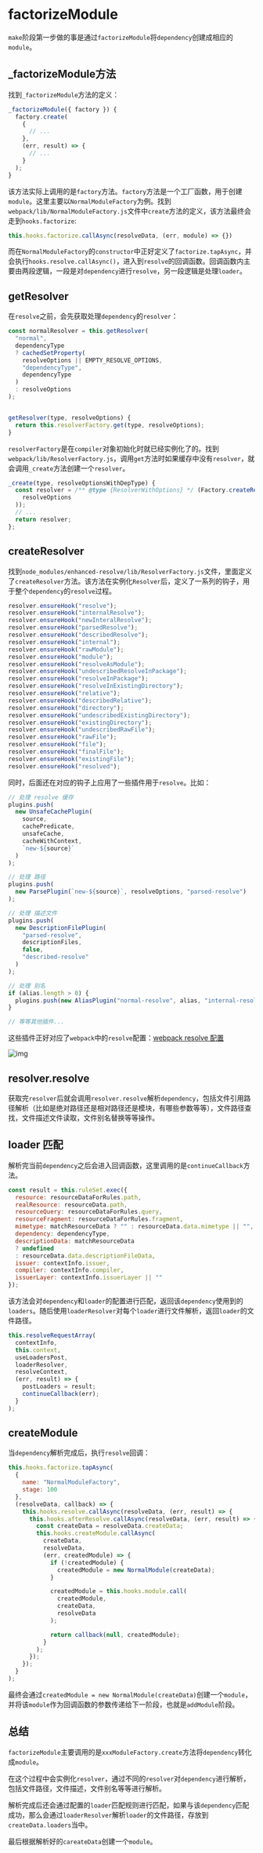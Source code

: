 # factorizeModule

`make`阶段第一步做的事是通过`factorizeModule`将`dependency`创建成相应的`module`。

## _factorizeModule方法

找到`_factorizeModule`方法的定义：

```javascript
_factorizeModule({ factory }) {
  factory.create(
    {
      // ...
    },
    (err, result) => {
      // ...
    }
  );
}
```

该方法实际上调用的是`factory`方法。`factory`方法是一个工厂函数，用于创建`module`。这里主要以`NormalModuleFactory`为例。找到`webpack/lib/NormalModuleFactory.js`文件中`create`方法的定义，该方法最终会走到`hooks.factorize`:

```javascript
this.hooks.factorize.callAsync(resolveData, (err, module) => {})
```

而在`NormalModuleFactory`的`constructor`中正好定义了`factorize.tapAsync`，并会执行`hooks.resolve.callAsync()`，进入到`resolve`的回调函数。回调函数内主要由两段逻辑，一段是对`dependency`进行`resolve`，另一段逻辑是处理`loader`。

## getResolver

在`resolve`之前，会先获取处理`dependency`的`resolver`：

```javascript
const normalResolver = this.getResolver(
  "normal",
  dependencyType
  ? cachedSetProperty(
    resolveOptions || EMPTY_RESOLVE_OPTIONS,
    "dependencyType",
    dependencyType
  )
  : resolveOptions
);


getResolver(type, resolveOptions) {
  return this.resolverFactory.get(type, resolveOptions);
}
```

`resolverFactory`是在`compiler`对象初始化时就已经实例化了的。找到`webpack/lib/ResolverFactory.js`，调用`get`方法时如果缓存中没有`resolver`，就会调用`_create`方法创建一个`resolver`。

```javascript
_create(type, resolveOptionsWithDepType) {
  const resolver = /** @type {ResolverWithOptions} */ (Factory.createResolver(
    resolveOptions
  ));
  // ...
  return resolver;
};
```

## createResolver

找到`node_modules/enhanced-resolve/lib/ResolverFactory.js`文件，里面定义了`createResolver`方法。该方法在实例化`Resolver`后，定义了一系列的钩子，用于整个`dependency`的`resolve`过程。

```javascript
resolver.ensureHook("resolve");
resolver.ensureHook("internalResolve");
resolver.ensureHook("newInteralResolve");
resolver.ensureHook("parsedResolve");
resolver.ensureHook("describedResolve");
resolver.ensureHook("internal");
resolver.ensureHook("rawModule");
resolver.ensureHook("module");
resolver.ensureHook("resolveAsModule");
resolver.ensureHook("undescribedResolveInPackage");
resolver.ensureHook("resolveInPackage");
resolver.ensureHook("resolveInExistingDirectory");
resolver.ensureHook("relative");
resolver.ensureHook("describedRelative");
resolver.ensureHook("directory");
resolver.ensureHook("undescribedExistingDirectory");
resolver.ensureHook("existingDirectory");
resolver.ensureHook("undescribedRawFile");
resolver.ensureHook("rawFile");
resolver.ensureHook("file");
resolver.ensureHook("finalFile");
resolver.ensureHook("existingFile");
resolver.ensureHook("resolved");
```

同时，后面还在对应的钩子上应用了一些插件用于`resolve`。比如：

```javascript
// 处理 resolve 缓存
plugins.push(
  new UnsafeCachePlugin(
    source,
    cachePredicate,
    unsafeCache,
    cacheWithContext,
    `new-${source}`
  )
);

// 处理 路径
plugins.push(
  new ParsePlugin(`new-${source}`, resolveOptions, "parsed-resolve")
);

// 处理 描述文件
plugins.push(
  new DescriptionFilePlugin(
    "parsed-resolve",
    descriptionFiles,
    false,
    "described-resolve"
  )
);

// 处理 别名
if (alias.length > 0) {
  plugins.push(new AliasPlugin("normal-resolve", alias, "internal-resolve"));
}

// 等等其他插件...
```

这些插件正好对应了`webpack`中的`resolve`配置：[webpack resolve 配置](https://webpack.docschina.org/configuration/resolve/)

![img](./imgs/resolve/webpack-resolve.png)

## resolver.resolve

获取完`resolver`后就会调用`resolver.resolve`解析`dependency`，包括文件引用路径解析（比如是绝对路径还是相对路径还是模块，有哪些参数等等），文件路径查找，文件描述文件读取，文件别名替换等等操作。

## loader 匹配

解析完当前`dependency`之后会进入回调函数，这里调用的是`continueCallback`方法。

```javascript
const result = this.ruleSet.exec({
  resource: resourceDataForRules.path,
  realResource: resourceData.path,
  resourceQuery: resourceDataForRules.query,
  resourceFragment: resourceDataForRules.fragment,
  mimetype: matchResourceData ? "" : resourceData.data.mimetype || "",
  dependency: dependencyType,
  descriptionData: matchResourceData
  ? undefined
  : resourceData.data.descriptionFileData,
  issuer: contextInfo.issuer,
  compiler: contextInfo.compiler,
  issuerLayer: contextInfo.issuerLayer || ""
});
```

该方法会对`dependency`和`loader`的配置进行匹配，返回该`dependency`使用到的`loaders`。随后使用`loaderResolver`对每个`loader`进行文件解析，返回`loader`的文件路径。

```javascript
this.resolveRequestArray(
  contextInfo,
  this.context,
  useLoadersPost,
  loaderResolver,
  resolveContext,
  (err, result) => {
    postLoaders = result;
    continueCallback(err);
  }
);
```

## createModule

当`dependency`解析完成后，执行`resolve`回调：

```javascript
this.hooks.factorize.tapAsync(
  {
    name: "NormalModuleFactory",
    stage: 100
  },
  (resolveData, callback) => {
    this.hooks.resolve.callAsync(resolveData, (err, result) => {
      this.hooks.afterResolve.callAsync(resolveData, (err, result) => {
        const createData = resolveData.createData;
        this.hooks.createModule.callAsync(
          createData,
          resolveData,
          (err, createdModule) => {
            if (!createdModule) {
              createdModule = new NormalModule(createData);
            }

            createdModule = this.hooks.module.call(
              createdModule,
              createData,
              resolveData
            );

            return callback(null, createdModule);
          }
        );
      });
    });
  }
);
```

最终会通过`createdModule = new NormalModule(createData)`创建一个`module`，并将该`module`作为回调函数的参数传递给下一阶段，也就是`addModule`阶段。

## 总结

`factorizeModule`主要调用的是`xxxModuleFactory.create`方法将`dependency`转化成`module`。

在这个过程中会实例化`resolver`，通过不同的`resolver`对`dependency`进行解析，包括文件路径，文件描述，文件别名等等进行解析。

解析完成后还会通过配置的`loader`匹配规则进行匹配，如果与该`dependency`匹配成功，那么会通过`loaderResolver`解析`loader`的文件路径，存放到`createData.loaders`当中。

最后根据解析好的`careateData`创建一个`module`。